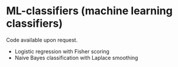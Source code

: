 # ML-classifiers (machine learning classifiers)
Code available upon request.
- Logistic regression with Fisher scoring
- Naive Bayes classification with Laplace smoothing
